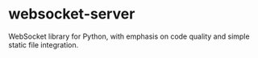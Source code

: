 # websocket-server
WebSocket library for Python, with emphasis on code quality and simple static file integration.
